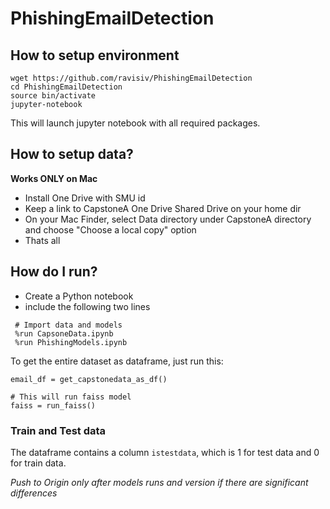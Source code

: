 # PhishingEmailDetection

## How to setup environment
```
wget https://github.com/ravisiv/PhishingEmailDetection
cd PhishingEmailDetection
source bin/activate
jupyter-notebook

```
This will launch jupyter notebook with all required packages. 

## How to setup data?

**Works ONLY on Mac**

- Install One Drive with SMU id
- Keep a link to CapstoneA One Drive Shared Drive on your home dir
- On your Mac Finder, select Data directory under CapstoneA directory and choose "Choose a local copy" option
- Thats all

## How do I run?

- Create a Python notebook
- include the following two lines 
 ``` 
  # Import data and models
  %run CapsoneData.ipynb
  %run PhishingModels.ipynb
 ```
 
 To get the entire dataset as dataframe, just run this:
 
 ```
 email_df = get_capstonedata_as_df()
 
 # This will run faiss model
 faiss = run_faiss()
 
 ```
 
 ### Train and Test data
 The dataframe contains a column `istestdata`, which is 1 for test data and 0 for train data. 
 
 _Push to Origin only after models runs and version if there are significant differences_
